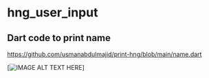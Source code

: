# hng_user_input


## Dart code to print name
https://github.com/usmanabdulmajid/print-hng/blob/main/name.dart


[![IMAGE ALT TEXT HERE](https://j.gifs.com/r22Jok.gif)]
